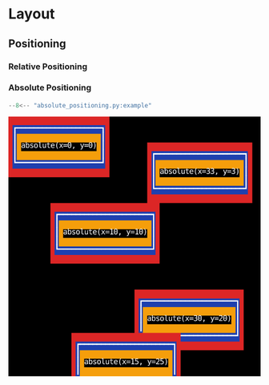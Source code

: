 # Layout

## Positioning

### Relative Positioning

### Absolute Positioning

```python
--8<-- "absolute_positioning.py:example"
```

![Absolute Positioning](../_examples/absolute-positioning.svg)
